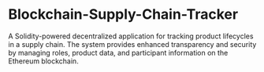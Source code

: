 # Blockchain-Supply-Chain-Tracker
A Solidity-powered decentralized application for tracking product lifecycles in a supply chain. The system provides enhanced transparency and security by managing roles, product data, and participant information on the Ethereum blockchain.
